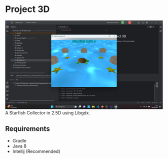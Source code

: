 # Project 3D

![Project 3D](assets/Captura%20de%20Tela%20(93).png)
A Starfish Collector in 2.5D using Libgdx.

## Requirements
- Gradle
- Java 8
- Intellij (Recommended)
